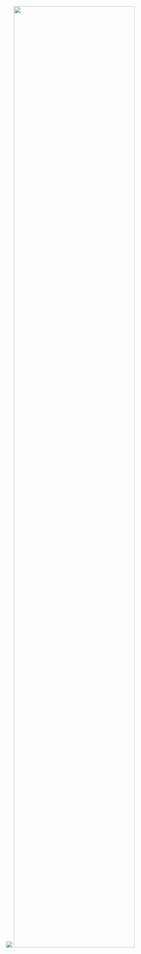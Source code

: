 <img src="https://capsule-render.vercel.app/api?type=wave&color=auto&height=300&section=header&text=capsule%20render&fontSize=90" />
<img width="80%" src="https://user-images.githubusercontent.com/112388311/187852286-b766d91f-cb2a-4362-8b61-f0668f478084.png"/>
